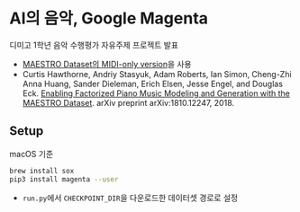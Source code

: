 # AI의 음악, Google Magenta
디미고 1학년 음악 수행평가 자유주제 프로젝트 발표

- [MAESTRO Dataset의 MIDI-only version](https://magenta.tensorflow.org/datasets/maestro#maestro-v100-midizip)을 사용
- Curtis Hawthorne, Andriy Stasyuk, Adam Roberts, Ian Simon, Cheng-Zhi Anna Huang,
  Sander Dieleman, Erich Elsen, Jesse Engel, and Douglas Eck. [Enabling
  Factorized Piano Music Modeling and Generation with the MAESTRO Dataset](https://arxiv.org/abs/1810.12247).
  arXiv preprint arXiv:1810.12247, 2018.

## Setup
macOS 기준

```bash
brew install sox
pip3 install magenta --user
```

- `run.py`에서 `CHECKPOINT_DIR`을 다운로드한 데이터셋 경로로 설정

